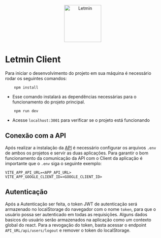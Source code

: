 <p align="center">
    <img src="https://user-images.githubusercontent.com/69210720/185982833-789fde66-a3d4-401b-a9c3-efdbcbdfba2c.png" width="120" alt="Letmin">
</p>

# Letmin Client

Para iniciar o desenvolvimento do projeto em sua máquina é necessário rodar os seguintes comandos:

```
    npm install
```

- Esse comando instalará as dependências necessárias para o funcionamento do projeto principal.

```
    npm run dev
```

- Acesse `localhost:3001` para verificar se o projeto está funcionando

## Conexão com a API

Após realizar a instalação da [API](https://github.com/LETMIN-Corp/letmin-api) é necessário configurar os arquivos `.env` de ambos os projetos e servir as duas aplicações.
Para garantir o bom funcionamento da comunicação da API com o Client da aplicação é importante que o `.env` siga o seguinte exemplo:

```
VITE_APP_API_URL=<APP_API_URL>
VITE_APP_GOOGLE_CLIENT_ID=<GOOGLE_CLIENT_ID>
```

## Autenticação

Após a Autenticação ser feita, o token JWT de autenticação será armazenado no localStorage do navegador com o nome `token`, para que o usuário possa ser autenticado em todas as requisições.
Alguns dados basicos do usuário serão armazenados na aplicação como um contexto global do react.
Para a revogação do token, basta acessar o endpoint `API_URL/api/users/logout` e remover o token do localStorage.

